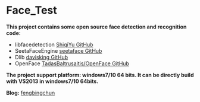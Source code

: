 # Face_Test
**This project contains some open source face detection and recognition code:**
- libfacedetection [ShiqiYu GitHub](https://github.com/ShiqiYu/libfacedetection)
- SeetaFaceEngine [seetaface GitHub](https://github.com/seetaface/SeetaFaceEngine)
- Dlib [davisking GitHub](https://github.com/davisking/dlib)
- OpenFace [TadasBaltrusaitis/OpenFace GitHub](https://github.com/TadasBaltrusaitis/OpenFace)

**The project support platform: windows7/10 64 bits. It can be directly build with VS2013 in windows7/10 64bits.**

**Blog:** [fengbingchun](http://blog.csdn.net/fengbingchun/article/category/6488566)